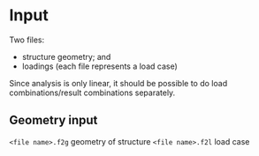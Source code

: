 # Input

Two files:
* structure geometry; and
* loadings (each file represents a load case)

Since analysis is only linear, it should be possible to do load combinations/result combinations separately.

## Geometry input
`<file name>.f2g` geometry of structure
`<file name>.f2l` load case

